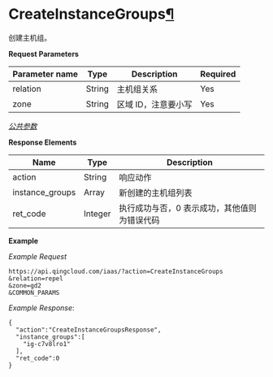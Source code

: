 ---
---

# CreateInstanceGroups[¶](#createinstancegroups "永久链接至标题")

创建主机组。

**Request Parameters**

| Parameter name | Type | Description | Required |
| --- | --- | --- | --- |
| relation | String | 主机组关系 | Yes |
| zone | String | 区域 ID，注意要小写 | Yes |

[_公共参数_](../../common/parameters.html#api-common-parameters)

**Response Elements**

| Name | Type | Description |
| --- | --- | --- |
| action | String | 响应动作 |
| instance_groups | Array | 新创建的主机组列表 |
| ret_code | Integer | 执行成功与否，0 表示成功，其他值则为错误代码 |

**Example**

_Example Request_

```
https://api.qingcloud.com/iaas/?action=CreateInstanceGroups
&relation=repel
&zone=gd2
&COMMON_PARAMS
```

_Example Response_:

```
{
  "action":"CreateInstanceGroupsResponse",
  "instance_groups":[
    "ig-c7v8lro1"
  ],
  "ret_code":0
}
```
